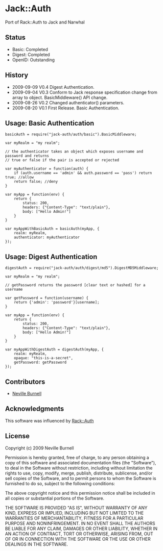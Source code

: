 Jack::Auth
===========
Port of Rack::Auth to Jack and Narwhal

Status
------
* Basic: Completed
* Digest: Completed
* OpenID: Outstanding

History
-------
* 2009-09-09 V0.4 Digest Authentication.
* 2009-09-04 V0.3 Conform to Jack response specification change from array to object.  BasicMiddleware() API change.
* 2009-08-26 V0.2 Changed authenticator() parameters.
* 2009-08-20 V0.1 First Release. Basic Authentication. 

Usage: Basic Authentication
---------------------------
    basicAuth = require("jack-auth/auth/basic").BasicMiddleware;

    var myRealm = "my realm";

    // the authenticator takes an object which exposes username and password and returns
    // true or false if the pair is accepted or rejected

    var myAuthenticator = function(auth) {
        if (auth.username == 'admin' && auth.password == 'pass') return true; //allow
        return false; //deny
    }

    var myApp = function(env) {
        return {
            status: 200,
            headers: {"Content-Type": "text/plain"},
            body: ["Hello Admin!"]
        }
    }

    var myAppWithBasicAuth = basicAuth(myApp, {
        realm: myRealm,
        authenticator: myAuthenticator
    });

Usage: Digest Authentication
---------------------------
    digestAuth = require("jack-auth/auth/digest/md5").DigestMD5Middleware;

    var myRealm = "my realm";

    // getPassword returns the password [clear text or hashed] for a username
    
    var getPassword = function(username) {
        return {'admin': 'password'}[username];
    }

    var myApp = function(env) {
        return {
            status: 200,
            headers: {"Content-Type": "text/plain"},
            body: ["Hello Admin!"]
        }
    }

    var myAppWithDigestAuth = digestAuth(myApp, {
        realm: myRealm,
        opaque: "this-is-a-secret",
        getPassword: getPassword
    });

Contributors
------------
* [Neville Burnell][2]

Acknowledgments
---------------

This software was influenced by [Rack::Auth][1]

[1]:http://github.com/rack/rack
[2]:http://github.com/nevilleburnell

License
-------
Copyright (c) 2009 Neville Burnell

Permission is hereby granted, free of charge, to any person obtaining a copy
of this software and associated documentation files (the "Software"), to
deal in the Software without restriction, including without limitation the
rights to use, copy, modify, merge, publish, distribute, sublicense, and/or
sell copies of the Software, and to permit persons to whom the Software is
furnished to do so, subject to the following conditions:

The above copyright notice and this permission notice shall be included in
all copies or substantial portions of the Software.

THE SOFTWARE IS PROVIDED "AS IS", WITHOUT WARRANTY OF ANY KIND, EXPRESS OR
IMPLIED, INCLUDING BUT NOT LIMITED TO THE WARRANTIES OF MERCHANTABILITY,
FITNESS FOR A PARTICULAR PURPOSE AND NONINFRINGEMENT. IN NO EVENT SHALL
THE AUTHORS BE LIABLE FOR ANY CLAIM, DAMAGES OR OTHER LIABILITY, WHETHER
IN AN ACTION OF CONTRACT, TORT OR OTHERWISE, ARISING FROM, OUT OF OR IN
CONNECTION WITH THE SOFTWARE OR THE USE OR OTHER DEALINGS IN THE SOFTWARE.

